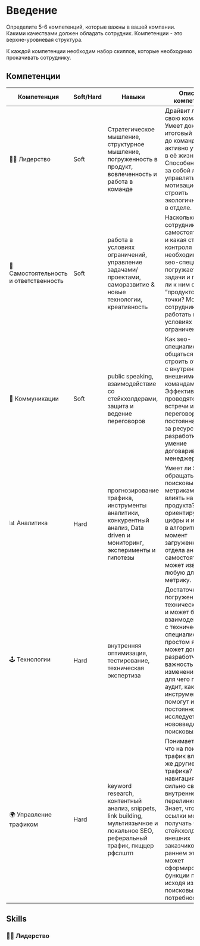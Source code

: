 # Введение
Определите 5-6 компетенций, которые важны в вашей компании. Какими качествами должен обладать сотрудник. Компетенции - это верхне-уровневая структура. 

К каждой компетенции необходим набор скиллов, которые необходимо прокачивать сотруднику. 

## Компетенции

|Компетенция|Soft/Hard|Навыки|Описание компетенций|
|----|--|------|----------|
|🦹‍♂️ Лидерство|Soft|Стратегическое мышление, структурное мышление, погруженность в продукт, вовлеченность и работа в команде|Драйвит ли seo свою команду? Умеет доносить итоговый результат до команды и активно участвует в её жизни. Способен ли вести за собой людей, управлять мотивацией и строить экологичную среду в отделе.|
|👥 Самостоятельность и ответственность|Soft|работа в условиях ограничений, управление задачами/проектами, саморазвитие & новые технологии, креативность|Насколько сотрудник самостоятельным и какая степень контроля ему необходима. Как seo-специалист погружается в задачи и подходит ли к ним с “продуктовой” точки? Может ли сотрудник работать в жестких условиях с ограничениями?|
|🤝 Коммуникации|Soft|public speaking, взаимодействие со стейкхолдерами, защита и ведение переговоров|Как seo-специалист умеет общаться и строить отношения с внутренними и внешними командами. Эффективно ли проводятся встречи и ведёт переговоры? SEO - постоянна борьба за ресурсы разработки и умение договариваться с менеджерами.|
|📊 Аналитика|Hard|прогнозирование трафика, инструменты аналитики, конкурентный анализ, Data driven и мониторинг, эксперименты и гипотезы|Умеет ли SEO обращаться с поисковыми метриками и влиять на метрики продукта? SEO ориентируется на цифры и изменения в алгоритмах ПС. В момент загруженности отдела аналитики самостоятельно может извлечь любую для себя метрику.|
|🕹 Технологии|Hard|внутренняя оптимизация, тестирование, техническая экспертиза|Достаточно ли SEO погружен в техническую часть и может бесшовно взаимодействовать с техническими специалистами? На простом языке может донести до разработчиков важность изменений. Знает для чего проводят аудит, какие инструменты ему помогут и постоянно исследует нововведения поисковых систем.|
|🌍 Управление трафиком|Hard|keyword research, контентный анализ, snippets, link building, мультиязычное и локальное SEO, реферальный трафик, пкщцер рфслштп|Понимает ли seo, что на поисковый трафик влияет так же другие виды трафика? А навигация портала сильно связанна с внутренней перелинковкой. Знает, что внешние ссылки можно получать через стейкхолдеров или внешних заказчиков. На раннем этапе может сформировать функции продукта исходя из поисковых потребностей.|

## Skills

### 🦹‍♂️ Лидерство
